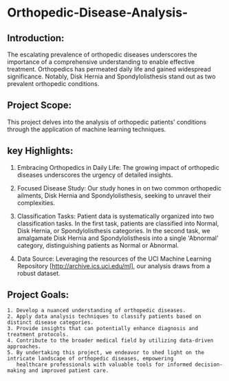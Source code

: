 # Orthopedic-Disease-Analysis-

## Introduction:

The escalating prevalence of orthopedic diseases underscores the importance of a comprehensive understanding to enable effective treatment. Orthopedics has permeated daily life and gained widespread significance. Notably, Disk Hernia and Spondylolisthesis stand out as two prevalent orthopedic conditions.

## Project Scope:

This project delves into the analysis of orthopedic patients' conditions through the application of machine learning techniques.

## key Highlights:

1. Embracing Orthopedics in Daily Life: The growing impact of orthopedic diseases underscores the urgency of detailed insights.

2. Focused Disease Study: Our study hones in on two common orthopedic ailments, Disk Hernia and Spondylolisthesis, seeking to unravel their complexities.

3. Classification Tasks: Patient data is systematically organized into two classification tasks. In the first task, patients are classified into Normal, Disk Hernia, or Spondylolisthesis categories. In the second task, we amalgamate Disk Hernia and Spondylolisthesis into a single 'Abnormal' category, distinguishing patients as Normal or Abnormal.

4. Data Source: Leveraging the resources of the UCI Machine Learning Repository [http://archive.ics.uci.edu/ml], our analysis draws from a robust dataset.

## Project Goals:

    1. Develop a nuanced understanding of orthopedic diseases.
    2. Apply data analysis techniques to classify patients based on distinct disease categories.
    3. Provide insights that can potentially enhance diagnosis and treatment protocols.
    4. Contribute to the broader medical field by utilizing data-driven approaches.
    5. By undertaking this project, we endeavor to shed light on the intricate landscape of orthopedic diseases, empowering 
       healthcare professionals with valuable tools for informed decision-making and improved patient care.





